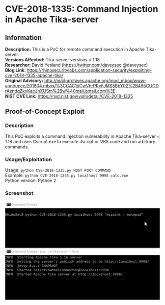 # CVE-2018-1335: Command Injection in Apache Tika-server

## Information
**Description:** This is a PoC for remote command execution in Apache Tika-server.  
**Versions Affected:** Tika-server versions < 1.18   
**Researcher:** David Yesland (https://twitter.com/daveysec @daveysec)  
**Blog Link:** https://rhinosecuritylabs.com/application-security/exploiting-cve-2018-1335-apache-tika/  
**Original Advisory:** http://mail-archives.apache.org/mod_mbox/www-announce/201804.mbox/%3CCAC1dCwVhrPRyFJMS5BbY02%2B495CUODrAzndqZkvKacJnXUSm%2Bw%40mail.gmail.com%3E  
**NIST CVE Link:** https://nvd.nist.gov/vuln/detail/CVE-2018-1335  

## Proof-of-Concept Exploit
### Description
This PoC exploits a command injection vulnerability in Apache Tika-server < 1.18 and uses Cscript.exe to execute Jscript or VBS code and run arbitrary commands.

### Usage/Exploitation
Usage: `python CVE-2018-1335.py HOST PORT COMMAND`  
Example: `python CVE-2018-1335.py localhost 9998 calc.exe`  
Python version: Python 2  

### Screenshot
![Alt-text that shows up on hover](poc_image.gif)
